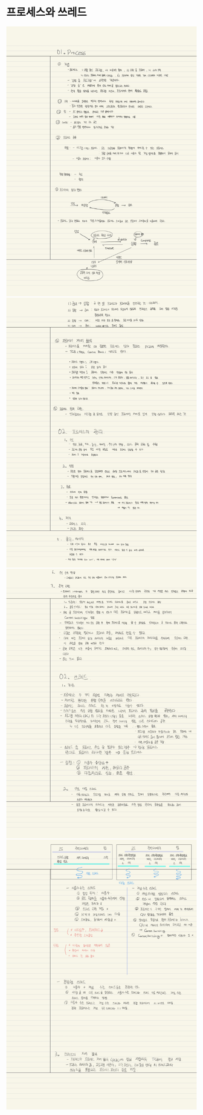 # 프로세스와 쓰레드
![03.ProcessAndThread-1.jpg](img/03.ProcessAndThread-1.jpg)
![03.ProcessAndThread-2.jpg](img/03.ProcessAndThread-2.jpg)
![03.ProcessAndThread-3.jpg](img/03.ProcessAndThread-3.jpg)
![03.ProcessAndThread-4.jpg](img/03.ProcessAndThread-4.jpg)